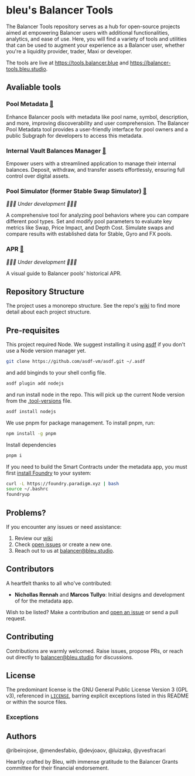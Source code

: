 # bleu's Balancer Tools

The Balancer Tools repository serves as a hub for open-source projects aimed at empowering Balancer users with additional functionalities, analytics, and ease of use. Here, you will find a variety of tools and utilities that can be used to augment your experience as a Balancer user, whether you're a liquidity provider, trader, Maxi or developer.

The tools are live at https://tools.balancer.blue and https://balancer-tools.bleu.studio.

## Avaliable tools

### Pool Metadata [🔗](https://tools.balancer.blue/metadata)

Enhance Balancer pools with metadata like pool name, symbol, description, and more, improving discoverability and user comprehension. The Balancer Pool Metadata tool provides a user-friendly interface for pool owners and a public Subgraph for developers to access this metadata.

### Internal Vault Balances Manager [🔗](https://tools.balancer.blue/internalbalances)

Empower users with a streamlined application to manage their internal balances. Deposit, withdraw, and transfer assets effortlessly, ensuring full control over digital assets.

### Pool Simulator (former Stable Swap Simulator) [🔗](https://tools.balancer.blue/poolsimulator)

_👷👷👷 Under development 👷👷👷_

A comprehensive tool for analyzing pool behaviors where you can compare different pool types. Set and modify pool parameters to evaluate key metrics like Swap, Price Impact, and Depth Cost. Simulate swaps and compare results with established data for Stable, Gyro and FX pools.

### APR [🔗](https://tools.balancer.blue/apr)

_👷👷👷 Under development 👷👷👷_

A visual guide to Balancer pools' historical APR.

## Repository Structure

The project uses a monorepo structure. See the repo's [wiki](https://github.com/bleu-studio/balancer-tools/wiki) to find more detail about each project structure.

## Pre-requisites

This project required Node. We suggest installing it using [asdf](https://asdf-vm.com/) if you don't use a Node version manager yet.

```bash
git clone https://github.com/asdf-vm/asdf.git ~/.asdf
```

and add binginds to your shell config file.

```bash
asdf plugin add nodejs
```

and run install node in the repo. This will pick up the current Node version from the [.tool-versions](/.tool-version) file.

```bash
asdf install nodejs
```

We use pnpm for package management. To install pnpm, run:

```bash
npm install -g pnpm
```

Install dependencies

```bash
pnpm i
```

If you need to build the Smart Contracts under the metadata app, you must first [install Foundry](https://book.getfoundry.sh/getting-started/installation) to your system:

```bash
curl -L https://foundry.paradigm.xyz | bash
source ~/.bashrc
foundryup
```

## Problems?

If you encounter any issues or need assistance:

1. Review our [wiki](https://github.com/bleu-studio/balancer-tools/wiki)
2. Check [open issues](https://github.com/bleu-studio/balancer-tools/issues) or create a new one.
3. Reach out to us at [balancer@bleu.studio](mailto:balancer@bleu.studio).

## Contributors

A heartfelt thanks to all who've contributed:

- **Nichollas Rennah** and **Marcos Tullyo**: Initial designs and development of for the metadata app.

Wish to be listed? Make a contribution and [open an issue](https://github.com/bleu-studio/balancer-tools/issues/new) or send a pull request.

## Contributing

Contributions are warmly welcomed. Raise issues, propose PRs, or reach out directly to balancer@bleu.studio for discussions.

## License

The predominant license is the GNU General Public License Version 3 (GPL v3), referenced in [`LICENSE`](./LICENSE), barring explicit exceptions listed in this README or within the source files.

### Exceptions

<!-- TODO: Remember to identify and include the MIT licensed projects integrated into this repository. Note: Only projects where source code has been directly adopted require attribution. Look for MIT licensed projects that we copied to here and must be mentioned. This includes licenses from the math packages and Balancer/Gyro/FX, but excludes dependencies' own licenses unless we copied their source code. MIT licenses require to show attribution.-->

## Authors

@ribeirojose, @mendesfabio, @devjoaov, @luizakp, @yvesfracari

Heartily crafted by Bleu, with immense gratitude to the Balancer Grants committee for their financial endorsement.
